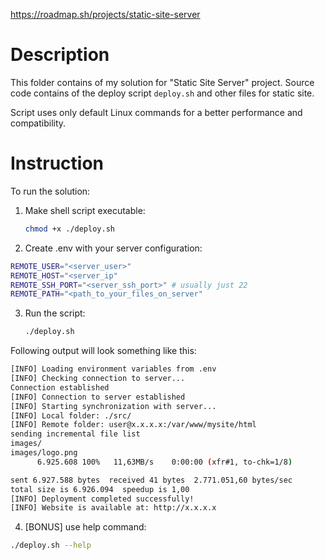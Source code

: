 https://roadmap.sh/projects/static-site-server

# Description
This folder contains of my solution for "Static Site Server" project. Source code contains of the deploy script `deploy.sh` and other files for static site.

Script uses only default Linux commands for a better performance and compatibility.

# Instruction
To run the solution:
1. Make shell script executable:
    ```bash
    chmod +x ./deploy.sh
    ```
2. Create .env with your server configuration:
```bash
REMOTE_USER="<server_user>"
REMOTE_HOST="<server_ip"
REMOTE_SSH_PORT="<server_ssh_port>" # usually just 22
REMOTE_PATH="<path_to_your_files_on_server"
```
3. Run the script:
   ```bash
   ./deploy.sh
   ```

Following output will look something like this:
```bash
[INFO] Loading environment variables from .env
[INFO] Checking connection to server...
Connection established
[INFO] Connection to server established
[INFO] Starting synchronization with server...
[INFO] Local folder: ./src/
[INFO] Remote folder: user@x.x.x.x:/var/www/mysite/html
sending incremental file list
images/
images/logo.png
      6.925.608 100%   11,63MB/s    0:00:00 (xfr#1, to-chk=1/8)

sent 6.927.588 bytes  received 41 bytes  2.771.051,60 bytes/sec
total size is 6.926.094  speedup is 1,00
[INFO] Deployment completed successfully!
[INFO] Website is available at: http://x.x.x.x
```

4. [BONUS] use help command:
```bash
./deploy.sh --help
```
